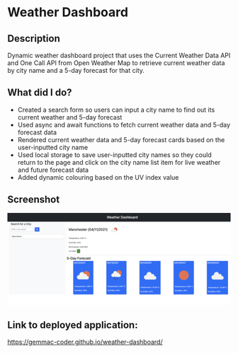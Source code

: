 # Weather Dashboard

## Description

Dynamic weather dashboard project that uses the Current Weather Data API and One Call API from Open Weather Map to retrieve current weather data by city name and a 5-day forecast for that city.

## What did I do?

- Created a search form so users can input a city name to find out its current weather and 5-day forecast
- Used async and await functions to fetch current weather data and 5-day forecast data
- Rendered current weather data and 5-day forecast cards based on the user-inputted city name
- Used local storage to save user-inputted city names so they could return to the page and click on the city name list item for live weather and future forecast data
- Added dynamic colouring based on the UV index value

## Screenshot

![Screenshot of deployed Weather Dashboard application](assets/screenshot/weather-dashboard-with-search-result.png)

## Link to deployed application:

https://gemmac-coder.github.io/weather-dashboard/
